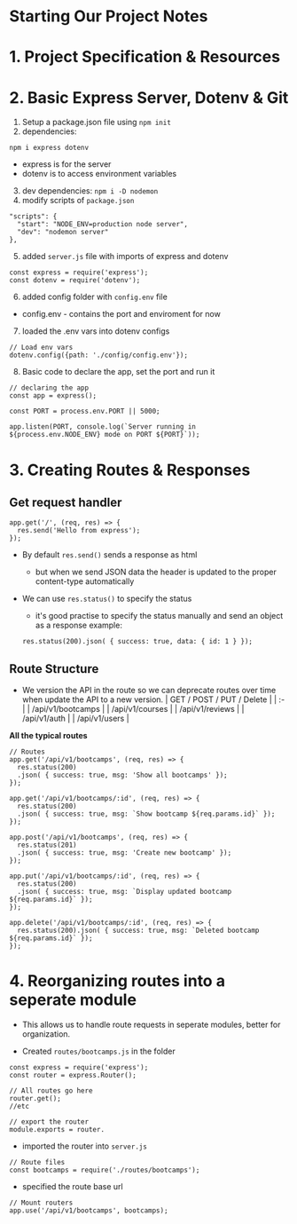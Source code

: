 # Starting Our Project Notes

# 1. Project Specification & Resources
# 2. Basic Express Server, Dotenv & Git
1. Setup a package.json file using `npm init`
2. dependencies:
``` JS Terminal
npm i express dotenv 
```
  - express is for the server
  - dotenv is to access environment variables

3. dev dependencies: `npm i -D nodemon`
4. modify scripts of `package.json`
``` JS
"scripts": {
  "start": "NODE_ENV=production node server",
  "dev": "nodemon server"
},
```
5. added `server.js` file with imports of express and dotenv
``` JS server.js
const express = require('express');
const dotenv = require('dotenv');
``` 

6. added config folder with `config.env` file
  - config.env - contains the port and enviroment for now

7. loaded the .env vars into dotenv configs
``` JS server.js
// Load env vars
dotenv.config({path: './config/config.env'});
```

8. Basic code to declare the app, set the port and run it
``` JS server.js
// declaring the app
const app = express();

const PORT = process.env.PORT || 5000;

app.listen(PORT, console.log(`Server running in ${process.env.NODE_ENV} mode on PORT ${PORT}`));
```

# 3. Creating Routes & Responses
## Get request handler
``` JS server.js
app.get('/', (req, res) => {
  res.send('Hello from express');
});
```
- By default `res.send()` sends a response as html
  - but when we send JSON data the header is updated to the proper content-type automatically

- We can use `res.status()` to specify the status
  - it's good practise to specify the status manually and send an object as a response
  example:
  ``` JS
  res.status(200).json( { success: true, data: { id: 1 } });
  ```

## Route Structure
- We version the API in the route so we can deprecate routes over time when update the API to a new version.
| GET / POST / PUT / Delete | 
| :- |
| /api/v1/bootcamps |
| /api/v1/courses |
| /api/v1/reviews |
| /api/v1/auth |
| /api/v1/users |


**All the typical routes**
``` JS server.js
// Routes
app.get('/api/v1/bootcamps', (req, res) => {
  res.status(200)
  .json( { success: true, msg: 'Show all bootcamps' });
});

app.get('/api/v1/bootcamps/:id', (req, res) => {
  res.status(200)
  .json( { success: true, msg: `Show bootcamp ${req.params.id}` });
});

app.post('/api/v1/bootcamps', (req, res) => {
  res.status(201)
  .json( { success: true, msg: 'Create new bootcamp' });
});

app.put('/api/v1/bootcamps/:id', (req, res) => {
  res.status(200)
  .json( { success: true, msg: `Display updated bootcamp ${req.params.id}` });
});

app.delete('/api/v1/bootcamps/:id', (req, res) => {
  res.status(200).json( { success: true, msg: `Deleted bootcamp ${req.params.id}` });
});
```


# 4. Reorganizing routes into a seperate module
- This allows us to handle route requests in seperate modules, better for organization.

- Created `routes/bootcamps.js` in the folder
``` JS bootcamps.js
const express = require('express');
const router = express.Router();

// All routes go here
router.get();
//etc

// export the router
module.exports = router.
```

- imported the router into `server.js`
``` JS server.js
// Route files
const bootcamps = require('./routes/bootcamps');
```
- specified the route base url
``` JS server.js
// Mount routers
app.use('/api/v1/bootcamps', bootcamps);
```









